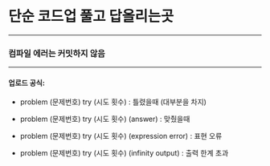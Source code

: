 # 단순 코드업 풀고 답올리는곳
---
### 컴파일 에러는 커밋하지 않음
---
#### 업로드 공식:

- problem (문제번호) try (시도 횟수) : 틀렸을때 (대부분을 차지)

- problem (문제번호) try (시도 횟수) (answer) : 맞췄을때

- problem (문제번호) try (시도 횟수) (expression error) : 표현 오류

- problem (문제번호) try (시도 횟수) (infinity output) : 출력 한계 초과
